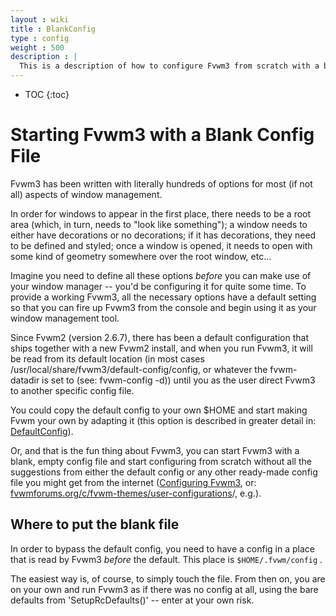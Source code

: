```yaml
---
layout : wiki
title : BlankConfig
type : config
weight : 500
description : |
  This is a description of how to configure Fvwm3 from scratch with a blank config file
---
```


* TOC
{:toc}

# Starting Fvwm3 with a Blank Config File

Fvwm3 has been written with literally hundreds of options for most (if not all) aspects of window management.

In order for windows to appear in the first place, there needs to be a root area (which, in turn, needs to "look like something"); a window needs to either have decorations or no decorations; if it has decorations, they need to be defined and styled; once a window is opened, it needs to open with some kind of geometry somewhere over the root window, etc...

Imagine you need to define all these options _before_ you can make use of your window manager -- you'd be configuring it for quite some time. To provide a working Fvwm3, all the necessary options have a default setting so that you can fire up Fvwm3 from the console and begin using it as your window management tool.

Since Fvwm2 (version 2.6.7), there has been a default configuration that ships together with a new Fvwm2 install, and when you run Fvwm3, it will be read from its default location (in most cases /usr/local/share/fvwm3/default-config/config, or whatever the fvwm-datadir is set to (see:  fvwm-config -d)) until you as the user direct Fvwm3 to another specific config file. 

You could copy the default config to your own $HOME and start making Fvwm your own by adapting it (this option is described in greater detail in: [DefaultConfig](/DefaultConfig)).

Or, and that is the fun thing about Fvwm3, you can start Fvwm3 with a blank, empty config file and start configuring from scratch without all the suggestions from either the default config or any other ready-made config file you might get from the internet ([Configuring Fvwm3](https:www.fvwm.org/index.html#configuring-fvwm), or: [fvwmforums.org/c/fvwm-themes/user-configurations](https://fvwmforums.org/c/fvwm-themes/user-configurations/)/, e.g.).

## Where to put the blank file

In order to bypass the default config, you need to have a config in a place that is read by Fvwm3 _before_ the default. This place is `$HOME/.fvwm/config` . 

The easiest way is, of course, to simply touch the file. From then on, you are on your own and run Fvwm3 as if there was no config at all, using the bare defaults from 'SetupRcDefaults()' -- enter at your own risk.
